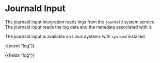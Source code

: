 # Journald Input

The journald input integration reads logs from the `journald` system service.
The journald input reads the log data and the metadata associated with it.

The journald input is available on Linux systems with `systemd` installed.

{{event "log"}}

{{fields "log"}}